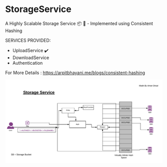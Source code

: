 # StorageService
A Highly Scalable Storage Service 📦 🚀 - Implemented using Consistent Hashing

SERVICES PROVIDED:
* UploadService ✔️
* DownloadService 
* Authentication

For More Details : https://arpitbhayani.me/blogs/consistent-hashing

![](Docs/StorageService.png)
